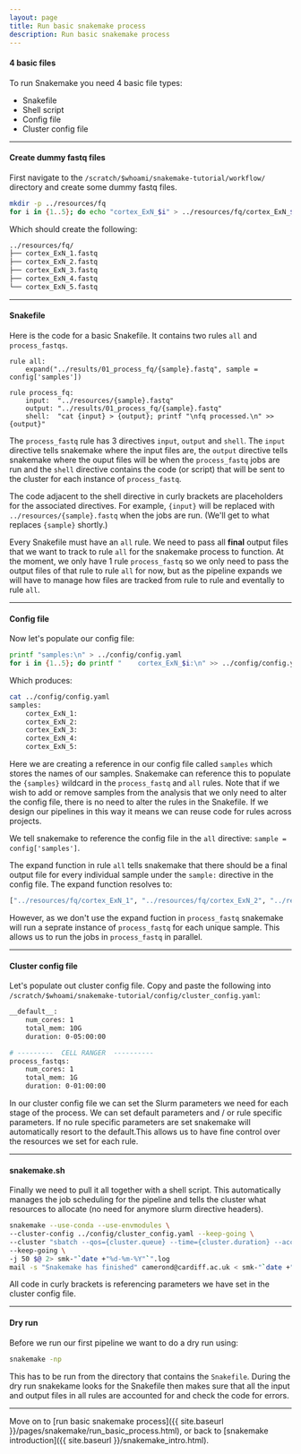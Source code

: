 ```yaml
---
layout: page
title: Run basic snakemake process
description: Run basic snakemake process
---
```


#### 4 basic files

To run Snakemake you need 4 basic file types:

- Snakefile
- Shell script
- Config file
- Cluster config file

***

#### Create dummy fastq files

First navigate to the `/scratch/$whoami/snakemake-tutorial/workflow/` directory and create
some dummy fastq files.

```bash
mkdir -p ../resources/fq
for i in {1..5}; do echo "cortex_ExN_$i" > ../resources/fq/cortex_ExN_$i.fastq ; done
```

Which should create the following:

```bash
../resources/fq/
├── cortex_ExN_1.fastq
├── cortex_ExN_2.fastq
├── cortex_ExN_3.fastq
├── cortex_ExN_4.fastq
└── cortex_ExN_5.fastq
```

***

#### Snakefile

Here is the code for a basic Snakefile. It contains two rules `all` and `process_fastqs`.

```snakemake
rule all:
    expand("../results/01_process_fq/{sample}.fastq", sample = config['samples'])

rule process_fq:
    input:  "../resources/{sample}.fastq"
    output: "../results/01_process_fq/{sample}.fastq"
    shell:  "cat {input} > {output}; printf "\nfq processed.\n" >> {output}"
```

The `process_fastq` rule has 3 directives `input`, `output` and `shell`. The `input` directive
tells snakemake where the input files are, the `output` directive tells snakemake where
the ouput files will be when the `process_fastq` jobs are run and the `shell` directive contains 
the code (or script) that will be sent to the cluster for each instance of `process_fastq`.

The code adjacent to the shell directive in curly brackets are placeholders for the associated directives. 
For example, `{input}` will be replaced with `../resources/{sample}.fastq` when the jobs are run. 
(We'll get to what replaces `{sample}` shortly.)

Every Snakefile must have an `all` rule. We need to pass all **final** output files that we want to track to 
rule `all` for the snakemake process to function. At the moment, we only have 1 rule `process_fastq` so we
only need to pass the output files of that rule to rule `all` for now, but as the pipeline expands we will
have to manage how files are tracked from rule to rule and eventally to rule `all`.

***


#### Config file

Now let's populate our config file:

```bash
printf "samples:\n" > ../config/config.yaml
for i in {1..5}; do printf "    cortex_ExN_$i:\n" >> ../config/config.yaml  ; done
```

Which produces:

```bash
cat ../config/config.yaml 
samples:
    cortex_ExN_1:
    cortex_ExN_2:
    cortex_ExN_3:
    cortex_ExN_4:
    cortex_ExN_5:
```


Here we are creating a reference in our config file called `samples` which stores the names of our samples.
Snakemake can reference this to populate the `{samples}` wildcard in the `process_fastq` and `all` rules. 
Note that if we wish to add or remove samples from the analysis that we only need to alter the config file, 
there is no need to alter the rules in the Snakefile. If we design our pipelines in this way it means we can
reuse code for rules across projects. 

We tell snakemake to reference the config file in the `all` directive: `sample = config['samples']`. 

The expand function in rule `all` tells snakemake that there should be a final output file for every individual
sample under the `sample:` directive in the config file. The expand function resolves to:

```python
["../resources/fq/cortex_ExN_1", "../resources/fq/cortex_ExN_2", "../resources/fq/cortex_ExN_3", "../resources/fq/cortex_ExN_4", "../resources/fq/cortex_ExN_5"]
```

However, as we don't use the expand fuction in `process_fastq` snakemake will run a seprate instance of 
`process_fastq` for each unique sample. This allows us to run the jobs in `process_fastq` in parallel.

***

#### Cluster config file

Let's populate out cluster config file. Copy and paste the following into 
`/scratch/$whoami/snakemake-tutorial/config/cluster_config.yaml`:

```bash
__default__:
    num_cores: 1
    total_mem: 10G
    duration: 0-05:00:00

# ---------  CELL RANGER  ----------
process_fastqs:
    num_cores: 1
    total_mem: 1G
    duration: 0-01:00:00
```

In our cluster config file we can set the Slurm parameters we need for each stage of the process. We can set 
default parameters and / or rule specific parameters. If no rule specific parameters are set snakemake will 
automatically resort to the default.This allows us to have fine control over the resources we set for each
rule. 

***

#### snakemake.sh 

Finally we need to pull it all together with a shell script. This automatically manages the job scheduling 
for the pipeline and tells the cluster what resources to allocate (no need for anymore slurm directive headers).

```bash
snakemake --use-conda --use-envmodules \
--cluster-config ../config/cluster_config.yaml --keep-going \
--cluster "sbatch --qos={cluster.queue} --time={cluster.duration} --account={cluster.account} --job-name={cluster.jobname} --export=ALL --no-requeue --signal=2 --mem={cluster.total_mem} --output=smk.{rule}.%J.out --error=smk.{rule}.%J.err --ntasks={cluster.num_cores}" \
--keep-going \
-j 50 $@ 2> smk-"`date +"%d-%m-%Y"`".log 
mail -s "Snakemake has finished" camerond@cardiff.ac.uk < smk-"`date +"%d-%m-%Y"`".log
```

All code in curly brackets is referencing parameters we have set in the cluster config file. 

***

#### Dry run

Before we run our first pipeline we want to do a dry run using:

```bash
snakemake -np
``` 

This has to be run from the directory that contains the `Snakefile`. During the dry run snakekame looks
for the Snakefile then makes sure that all the input and output files in all rules are accounted for and 
check the code for errors. 


***

Move on to [run basic snakemake process]({{ site.baseurl }}/pages/snakemake/run_basic_process.html), or back 
to [snakemake introduction]({{ site.baseurl }}/snakemake_intro.html).
